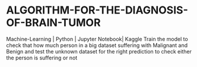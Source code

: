 # ALGORITHM-FOR-THE-DIAGNOSIS-OF-BRAIN-TUMOR
Machine-Learning | Python | Jupyter Notebook| Kaggle Train the model to check that how much person in a big dataset suffering with Malignant and Benign and test the unknown dataset for the right prediction to check either the person is suffering or not 
